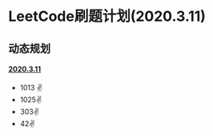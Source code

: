 # LeetCode刷题计划(2020.3.11)

## 动态规划

#### [2020.3.11](https://github.com/Wanfengyueluo/DailyCoding/blob/master/2020-3-11.md)

- 1013 :v:
- 1025:v:
- 303:v:
- 42:v:


